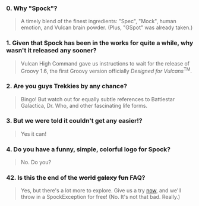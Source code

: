 ### 0. Why "Spock"? ###

> A timely blend of the finest ingredients: "Spec", "Mock", human emotion, and Vulcan brain powder. (Plus, "GSpot" was already taken.)

### 1. Given that Spock has been in the works for quite a while, why wasn't it released any sooner? ###

> Vulcan High Command gave us instructions to wait for the release of Groovy 1.6, the first Groovy version officially _Designed for Vulcans_<sup>TM</sup>.

### 2. Are you guys Trekkies by any chance? ###

> Bingo! But watch out for equally subtle references to Battlestar Galactica, Dr. Who, and other fascinating life forms.

### 3. But we were told it couldn't get any easier!? ###

> Yes it can!

### 4. Do you have a funny, simple, colorful logo for Spock? ###

> No. Do you?

### 42. Is this the end of the ~~world~~ ~~galaxy~~ ~~fun~~ FAQ? ###

> Yes, but there's a lot more to explore. Give us a try [now](http://code.google.com/p/spock/downloads/list), and we'll throw in a SpockException for free! (No. It's not that bad. Really.)